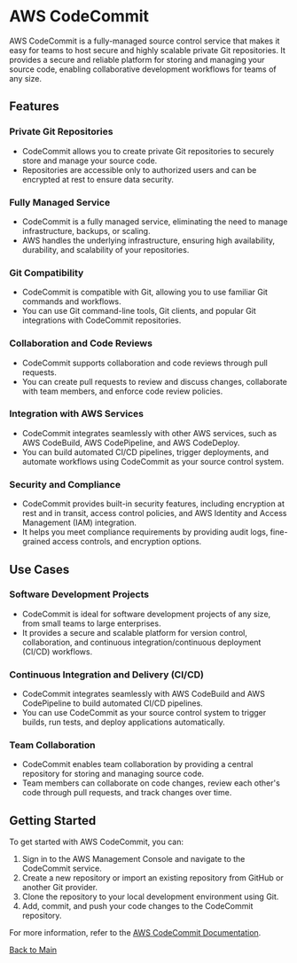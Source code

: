 # AWS CodeCommit

AWS CodeCommit is a fully-managed source control service that makes it easy for teams to host secure and highly scalable private Git repositories. It provides a secure and reliable platform for storing and managing your source code, enabling collaborative development workflows for teams of any size.

## Features

### Private Git Repositories
- CodeCommit allows you to create private Git repositories to securely store and manage your source code.
- Repositories are accessible only to authorized users and can be encrypted at rest to ensure data security.

### Fully Managed Service
- CodeCommit is a fully managed service, eliminating the need to manage infrastructure, backups, or scaling.
- AWS handles the underlying infrastructure, ensuring high availability, durability, and scalability of your repositories.

### Git Compatibility
- CodeCommit is compatible with Git, allowing you to use familiar Git commands and workflows.
- You can use Git command-line tools, Git clients, and popular Git integrations with CodeCommit repositories.

### Collaboration and Code Reviews
- CodeCommit supports collaboration and code reviews through pull requests.
- You can create pull requests to review and discuss changes, collaborate with team members, and enforce code review policies.

### Integration with AWS Services
- CodeCommit integrates seamlessly with other AWS services, such as AWS CodeBuild, AWS CodePipeline, and AWS CodeDeploy.
- You can build automated CI/CD pipelines, trigger deployments, and automate workflows using CodeCommit as your source control system.

### Security and Compliance
- CodeCommit provides built-in security features, including encryption at rest and in transit, access control policies, and AWS Identity and Access Management (IAM) integration.
- It helps you meet compliance requirements by providing audit logs, fine-grained access controls, and encryption options.

## Use Cases

### Software Development Projects
- CodeCommit is ideal for software development projects of any size, from small teams to large enterprises.
- It provides a secure and scalable platform for version control, collaboration, and continuous integration/continuous deployment (CI/CD) workflows.

### Continuous Integration and Delivery (CI/CD)
- CodeCommit integrates seamlessly with AWS CodeBuild and AWS CodePipeline to build automated CI/CD pipelines.
- You can use CodeCommit as your source control system to trigger builds, run tests, and deploy applications automatically.

### Team Collaboration
- CodeCommit enables team collaboration by providing a central repository for storing and managing source code.
- Team members can collaborate on code changes, review each other's code through pull requests, and track changes over time.

## Getting Started

To get started with AWS CodeCommit, you can:
1. Sign in to the AWS Management Console and navigate to the CodeCommit service.
2. Create a new repository or import an existing repository from GitHub or another Git provider.
3. Clone the repository to your local development environment using Git.
4. Add, commit, and push your code changes to the CodeCommit repository.

For more information, refer to the [AWS CodeCommit Documentation](https://docs.aws.amazon.com/codecommit).

[Back to Main](readme.md)
